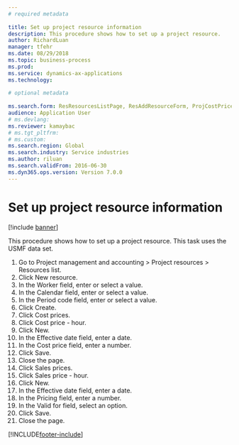 ```yaml
--- 
# required metadata 
 
title: Set up project resource information
description: This procedure shows how to set up a project resource. 
author: RichardLuan
manager: tfehr 
ms.date: 08/29/2018
ms.topic: business-process 
ms.prod:  
ms.service: dynamics-ax-applications 
ms.technology:  
 
# optional metadata 
 
ms.search.form: ResResourcesListPage, ResAddResourceForm, ProjCostPriceHour, ProjSalesPriceHour   
audience: Application User 
# ms.devlang:  
ms.reviewer: kamaybac
# ms.tgt_pltfrm:  
# ms.custom:  
ms.search.region: Global
ms.search.industry: Service industries
ms.author: riluan
ms.search.validFrom: 2016-06-30 
ms.dyn365.ops.version: Version 7.0.0 
---
```

# Set up project resource information

[!include [banner](../../includes/banner.md)]

This procedure shows how to set up a project resource. This task uses the USMF data set.

1. Go to Project management and accounting > Project resources > Resources list.
2. Click New resource.
3. In the Worker field, enter or select a value.
4. In the Calendar field, enter or select a value.
5. In the Period code field, enter or select a value.
6. Click Create.
7. Click Cost prices.
8. Click Cost price - hour.
9. Click New.
10. In the Effective date field, enter a date.
11. In the Cost price field, enter a number.
12. Click Save.
13. Close the page.
14. Click Sales prices.
15. Click Sales price - hour.
16. Click New.
17. In the Effective date field, enter a date.
18. In the Pricing field, enter a number.
19. In the Valid for field, select an option.
20. Click Save.
21. Close the page.



[!INCLUDE[footer-include](../../../includes/footer-banner.md)]